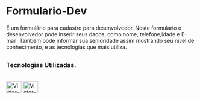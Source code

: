 # Formulario-Dev

É  um formulário para cadastro para desenvolvedor.
Neste formulário  o desenvolvedor pode inserir seus dados, como nome, telefone,idade e E-mail. Também pode informar sua senioridade  assim mostrando  seu nível de conhecimento, e as tecnologias que mais utiliza. 

##

### Tecnologias Utilizadas.

<div style="display: inline_block"><br>
  <img align="center" alt="Victor-HTML" height="30" width="40" src="https://cdn.jsdelivr.net/gh/devicons/devicon/icons/html5/html5-original-wordmark.svg" />
  <img align="center" alt="Victor-CSS" height="30" width="40" src="https://cdn.jsdelivr.net/gh/devicons/devicon/icons/css3/css3-original-wordmark.svg" />
</div>

